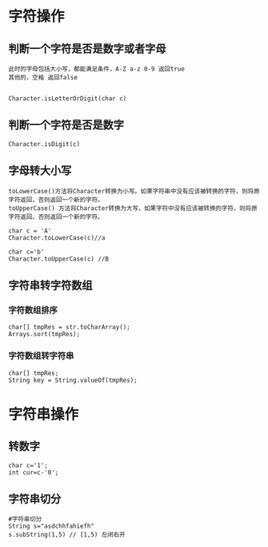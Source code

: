 # 字符操作


## 判断一个字符是否是数字或者字母

	此时的字母包括大小写，都能满足条件，A-Z a-z 0-9 返回true
	其他的，空格 返回false

```

Character.isLetterOrDigit(char c)

```

## 判断一个字符是否是数字

```
Character.isDigit(c)
```


## 字母转大小写

	toLowerCase()方法将Character转换为小写。如果字符串中没有应该被转换的字符，则将原字符返回，否则返回一个新的字符。
	toUpperCase() 方法将Character转换为大写，如果字符中没有应该被转换的字符，则将原字符返回，否则返回一个新的字符。

```
char c = 'A'
Character.toLowerCase(c)//a

char c='b'
Character.toUpperCase(c) //B

```

## 字符串转字符数组

### 字符数组排序

```
char[] tmpRes = str.toCharArray();
Arrays.sort(tmpRes);
```

### 字符数组转字符串

```
char[] tmpRes;
String key = String.valueOf(tmpRes);
```

# 字符串操作

##  转数字

```
char c='1';
int cur=c-'0';
```

## 字符串切分

```
#字符串切分
String s="asdchhfahiefh"
s.subString(1,5) // [1,5) 左闭右开
```











